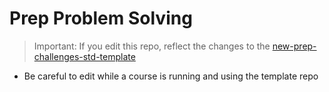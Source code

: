 # Prep Problem Solving

> Important:
If you edit this repo, reflect  the changes to the [new-prep-challenges-std-template](https://github.com/LTUC/prep-challenges/blob/main/bin/pull-challenge.sh)
- Be careful to edit while a course is running and using the template repo